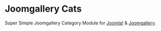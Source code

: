 # Joomgallery Cats

Super Simple Joomgallery Category Module for [Joomla!](https://www.joomla.org/) & [Joomgallery](http://www.en.joomgallery.net/).

